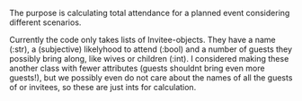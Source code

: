The purpose is calculating total attendance for a planned event considering different scenarios. 

Currently the code only takes lists of Invitee-objects. They have a name (:str), a (subjective) likelyhood to attend (:bool) and a number of guests they possibly bring along, like wives or children (:int). 
I considered making these another class with fewer attributes (guests shouldnt bring even more guests!), but we possibly even do not care about the names of all the guests of or invitees, so these are just ints for calculation. 
